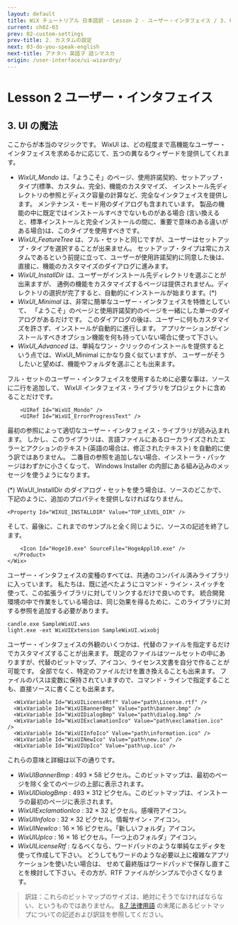 ```yaml
---
layout: default
title: WiX チュートリアル 日本語訳 - Lesson 2 - ユーザー・インタフェイス / 3. UI の魔法
current: ch02-03
prev: 02-custom-settings
prev-title: 2. カスタムの設定
next: 03-do-you-speak-english
next-title: アナタハ 英語ヲ 話シマスカ
origin: /user-interface/ui-wizardry/
---
```

# Lesson 2 ユーザー・インタフェイス

## 3. UI の魔法

ここからが本当のマジックです。
WixUI は、どの程度まで高機能なユーザー・インタフェイスを求めるかに応じて、五つの異なるウィザードを提供してくれます。

- *WixUI_Mondo* は、「ようこそ」のページ、使用許諾契約、セットアップ・タイプ(標準、カスタム、完全)、機能のカスタマイズ、
  インストール先ディレクトリの参照とディスク容量の計算など、完全なインタフェイスを提供します。
  メンテナンス・モード用のダイアログも含まれています。
  製品の機能の中に既定ではインストールすべきでないものがある場合
  (言い換えると、標準インストールと完全インストールの間に、重要で意味のある違いがある場合)は、このタイプを使用すべきです。
- *WixUI_FeatureTree* は、フル・セットと同じですが、ユーザーはセットアップ・タイプを選択することが出来ません。
  セットアップ・タイプは常にカスタムであるという前提に立って、ユーザーが使用許諾契約に同意した後は、
  直接に、機能のカスタマイズのダイアログに進みます。
- *WixUI_InstallDir* は、ユーザーがインストール先ディレクトリを選ぶことが出来ますが、
  通例の機能をカスタマイズするページは提供されません。ディレクトリの選択が完了すると、自動的にインストールが始まります。(\*)
- *WixUI_Minimal* は、非常に簡単なユーザー・インタフェイスを特徴としていて、
  「ようこそ」のページと使用許諾契約のページを一緒にした単一のダイアログがあるだけです。
  このダイアログの後は、ユーザーに何もカスタマイズを許さず、インストールが自動的に進行します。
  アプリケーションがインストールすべきオプション機能を何も持っていない場合に使って下さい。
- *WixUI_Advanced* は、単純なワン・クリックのインストールを提供するという点では、WixUI_Minimal にかなり良く似ていますが、
  ユーザーがそうしたいと望めば、機能やフォルダを選ぶことも出来ます。

フル・セットのユーザー・インタフェイスを使用するために必要な事は、ソースに二行を追加して、
WixUI インタフェイス・ライブラリをプロジェクトに含めることだけです。

        <UIRef Id="WixUI_Mondo" />
        <UIRef Id="WixUI_ErrorProgressText" />

最初の参照によって適切なユーザー・インタフェイス・ライブラリが読み込まれます。
しかし、このライブラリは、言語ファイルにあるローカライズされたエラーとアクションのテキスト(英語の場合は、修正されたテキスト)
を自動的に使う訳ではありません。
二番目の参照を追加しない場合、インストーラ・パッケージはわずかに小さくなって、
Windows Installer の内部にある組み込みのメッセージを使うようになります。

(\*) WixUI_InstallDir のダイアログ・セットを使う場合は、ソースのどこかで、下記のように、追加のプロパティを提供しなければなりません。

    <Property Id="WIXUI_INSTALLDIR" Value="TOP_LEVEL_DIR" />

そして、最後に、これまでのサンプルと全く同じように、ソースの記述を終了します。

        <Icon Id="Hoge10.exe" SourceFile="HogeAppl10.exe" />
      </Product>
    </Wix>

ユーザー・インタフェイスの変種のすべては、共通のコンパイル済みライブラリに入っています。
私たちは、既に述べたようにコマンド・ライン・スイッチを使って、この拡張ライブラリに対してリンクするだけで良いのです。
統合開発環境の中で作業をしている場合は、同じ効果を得るために、このライブラリに対する参照を追加する必要があります。

    candle.exe SampleWixUI.wxs
    light.exe -ext WixUIExtension SampleWixUI.wixobj

ユーザー・インタフェイスの外観のいくつかは、代替のファイルを指定するだけでカスタマイズすることが出来ます。
既定のファイルはツールセットの中にありますが、代替のビットマップ、アイコン、ライセンス文書を自分で作ることが可能です。
全部でなく、特定のファイルだけを置き換えることも出来ます。
ファイルのパスは変数に保持されていますので、コマンド・ラインで指定することも、直接ソースに書くことも出来ます。

      <WixVariable Id="WixUILicenseRtf" Value="path\License.rtf" />
      <WixVariable Id="WixUIBannerBmp" Value="path\banner.bmp" />
      <WixVariable Id="WixUIDialogBmp" Value="path\dialog.bmp" />
      <WixVariable Id="WixUIExclamationIco" Value="path\exclamation.ico" />
      <WixVariable Id="WixUIInfoIco" Value="path\information.ico" />
      <WixVariable Id="WixUINewIco" Value="path\new.ico" />
      <WixVariable Id="WixUIUpIco" Value="path\up.ico" />

これらの意味と詳細は以下の通りです。

- *WixUIBannerBmp* : 493 × 58 ピクセル。このビットマップは、最初のページを除く全てのページの上部に表示されます。
- *WixUIDialogBmp* : 493 × 312 ピクセル。このビットマップは、インストーラの最初のページに表示されます。
- *WixUIExclamationIco* : 32 × 32 ピクセル。感嘆符アイコン。
- *WixUIInfoIco* : 32 × 32 ピクセル。情報サイン・アイコン。
- *WixUINewIco* : 16 × 16 ピクセル。「新しいフォルダ」アイコン。
- *WixUIUpIco* : 16 × 16 ピクセル。「一つ上のフォルダ」アイコン。
- *WixUILicenseRtf* : なるべくなら、ワードパッドのような単純なエディタを使って作成して下さい。
  どうしてもワードのような必要以上に複雑なアプリケーションを使いたい場合は、
  せめて最終版はワードパッドで保存し直すことを検討して下さい。その方が、RTF ファイルがシンプルで小さくなります。

> 訳註：これらのビットマップのサイズは、絶対にそうでなければならない、というものではありません。
> [8.7 法律用語](/ch08/07-legalese.html) の末尾にあるビットマップについての記述および訳註を参照してください。